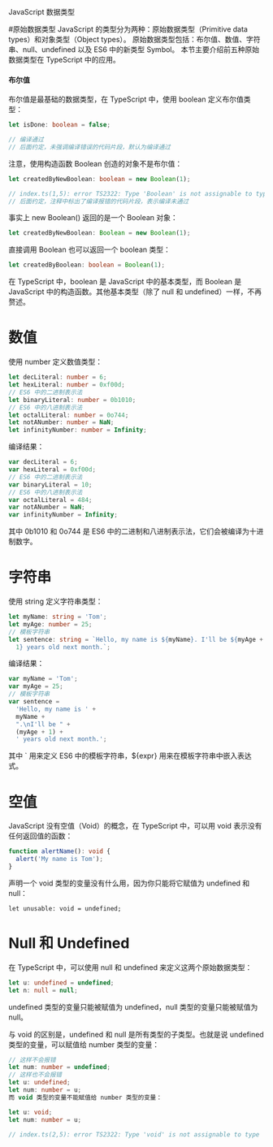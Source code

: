 JavaScript 数据类型

#原始数据类型
JavaScript 的类型分为两种：原始数据类型（Primitive data types）和对象类型（Object types）。
原始数据类型包括：布尔值、数值、字符串、null、undefined 以及 ES6 中的新类型 Symbol。
本节主要介绍前五种原始数据类型在 TypeScript 中的应用。

#### 布尔值

布尔值是最基础的数据类型，在 TypeScript 中，使用 boolean 定义布尔值类型：

```ts
let isDone: boolean = false;

// 编译通过
// 后面约定，未强调编译错误的代码片段，默认为编译通过
```

注意，使用构造函数 Boolean 创造的对象不是布尔值：

```ts
let createdByNewBoolean: boolean = new Boolean(1);

// index.ts(1,5): error TS2322: Type 'Boolean' is not assignable to type 'boolean'.
// 后面约定，注释中标出了编译报错的代码片段，表示编译未通过
```

事实上 new Boolean() 返回的是一个 Boolean 对象：

```ts
let createdByNewBoolean: Boolean = new Boolean(1);
```

直接调用 Boolean 也可以返回一个 boolean 类型：

```ts
let createdByBoolean: boolean = Boolean(1);
```

在 TypeScript 中，boolean 是 JavaScript 中的基本类型，而 Boolean 是 JavaScript 中的构造函数。其他基本类型（除了 null 和 undefined）一样，不再赘述。

# 数值

使用 number 定义数值类型：

```ts
let decLiteral: number = 6;
let hexLiteral: number = 0xf00d;
// ES6 中的二进制表示法
let binaryLiteral: number = 0b1010;
// ES6 中的八进制表示法
let octalLiteral: number = 0o744;
let notANumber: number = NaN;
let infinityNumber: number = Infinity;
```

编译结果：

```ts
var decLiteral = 6;
var hexLiteral = 0xf00d;
// ES6 中的二进制表示法
var binaryLiteral = 10;
// ES6 中的八进制表示法
var octalLiteral = 484;
var notANumber = NaN;
var infinityNumber = Infinity;
```

其中 0b1010 和 0o744 是 ES6 中的二进制和八进制表示法，它们会被编译为十进制数字。

# 字符串

使用 string 定义字符串类型：

```ts
let myName: string = 'Tom';
let myAge: number = 25;
// 模板字符串
let sentence: string = `Hello, my name is ${myName}. I'll be ${myAge +
  1} years old next month.`;
```

编译结果：

```ts
var myName = 'Tom';
var myAge = 25;
// 模板字符串
var sentence =
  'Hello, my name is ' +
  myName +
  ".\nI'll be " +
  (myAge + 1) +
  ' years old next month.';
```

其中 ` 用来定义 ES6 中的模板字符串，\${expr} 用来在模板字符串中嵌入表达式。

# 空值

JavaScript 没有空值（Void）的概念，在 TypeScript 中，可以用 void 表示没有任何返回值的函数：

```ts
function alertName(): void {
  alert('My name is Tom');
}
```

声明一个 void 类型的变量没有什么用，因为你只能将它赋值为 undefined 和 null：

```
let unusable: void = undefined;
```

# Null 和 Undefined

在 TypeScript 中，可以使用 null 和 undefined 来定义这两个原始数据类型：

```ts
let u: undefined = undefined;
let n: null = null;
```

undefined 类型的变量只能被赋值为 undefined，null 类型的变量只能被赋值为 null。

与 void 的区别是，undefined 和 null 是所有类型的子类型。也就是说 undefined 类型的变量，可以赋值给 number 类型的变量：

```ts
// 这样不会报错
let num: number = undefined;
// 这样也不会报错
let u: undefined;
let num: number = u;
而 void 类型的变量不能赋值给 number 类型的变量：

let u: void;
let num: number = u;
​
// index.ts(2,5): error TS2322: Type 'void' is not assignable to type 'number'.
```
